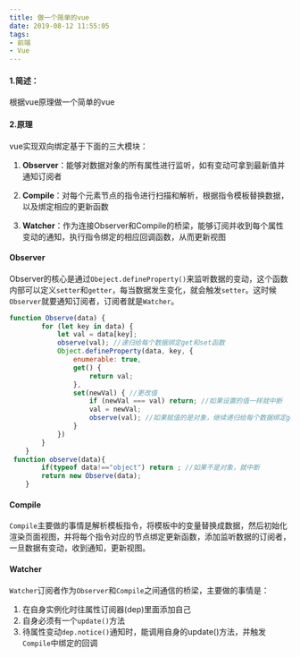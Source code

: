 ```yaml
---
title: 做一个简单的vue
date: 2019-08-12 11:55:05
tags:
- 前端
- Vue
---
```


#### 1.简述：

根据vue原理做一个简单的vue

#### 2.原理

vue实现双向绑定基于下面的三大模块：

1. **Observer**：能够对数据对象的所有属性进行监听，如有变动可拿到最新值并通知订阅者

2. **Compile**：对每个元素节点的指令进行扫描和解析，根据指令模板替换数据，以及绑定相应的更新函数

3. **Watcher**：作为连接Observer和Compile的桥梁，能够订阅并收到每个属性变动的通知，执行指令绑定的相应回调函数，从而更新视图

#### Observer

Observer的核心是通过`Obeject.defineProperty()`来监听数据的变动，这个函数内部可以定义`setter`和`getter`，每当数据发生变化，就会触发`setter`。这时候`Observer`就要通知订阅者，订阅者就是`Watcher`。

```javascript
function Observe(data) {
        for (let key in data) {
            let val = data[key];
            observe(val); //递归给每个数据绑定get和set函数
            Object.defineProperty(data, key, {
                enumerable: true,
                get() {
                    return val;
                },
                set(newVal) { //更改值
                    if (newVal === val) return; //如果设置的值一样就中断
                    val = newVal;
                    observe(val); //如果赋值的是对象，继续递归给每个数据绑定get和set函数
                }
            })
        }
    }
 function observe(data){
        if(typeof data!=="object") return ; //如果不是对象，就中断
        return new Observe(data);
    }
```



#### Compile

`Compile`主要做的事情是解析模板指令，将模板中的变量替换成数据，然后初始化渲染页面视图，并将每个指令对应的节点绑定更新函数，添加监听数据的订阅者，一旦数据有变动，收到通知，更新视图。

#### Watcher

`Watcher`订阅者作为`Observer`和`Compile`之间通信的桥梁，主要做的事情是：

1. 在自身实例化时往属性订阅器(dep)里面添加自己
2. 自身必须有一个`update()`方法
3. 待属性变动`dep.notice()`通知时，能调用自身的update()方法，并触发`Compile`中绑定的回调